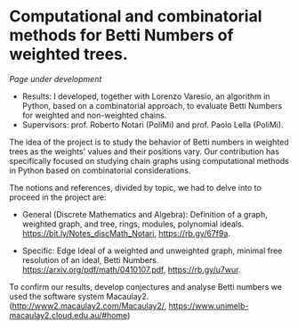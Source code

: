 # Computational and combinatorial methods for Betti Numbers of weighted trees.
_Page under development_

- Results: I developed, together with Lorenzo Varesio, an algorithm in Python, based on a combinatorial approach, to evaluate Betti Numbers for weighted and non-weighted chains.
- Supervisors: prof. Roberto Notari (PoliMi) and prof. Paolo Lella (PoliMi).

The idea of the project is to study the behavior of Betti numbers in weighted trees as the weights' values and their positions vary. Our contribution has specifically focused on studying chain graphs using computational methods in Python based on combinatorial considerations. 

The notions and references, divided by topic, we had to delve into to proceed in the project are:
- General (Discrete Mathematics and Algebra): Definition of a graph, weighted graph, and tree, rings, modules, polynomial ideals.
  https://bit.ly/Notes_discMath_Notari, https://rb.gy/67f9a.
  
- Specific: Edge Ideal of a weighted and unweighted graph, minimal free resolution of an ideal, Betti Numbers.
  https://arxiv.org/pdf/math/0410107.pdf, https://rb.gy/u7wur.

To confirm our results, develop conjectures and analyse Betti numbers we used the software system Macaulay2.(http://www2.macaulay2.com/Macaulay2/, https://www.unimelb-macaulay2.cloud.edu.au/#home) 

  


